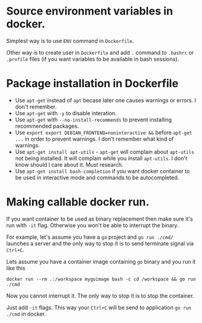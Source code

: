 # Source environment variables in docker.

Simplest way is to use `ENV` command in `Dockerfile`.

Other way is to create user in `Dockerfile` and add `.` command to `.bashrc` or `.profile` files (if you want variables to be available in bash sessions).

# Package installation in Dockerfile

* Use `apt-get` instead of `apt` becase later one causes warnings or errors. I don't remember.
* Use `apt-get` with `-y` to disable interation.
* Use `apt-get` with `--no-install-recommends` to prevent installing recommended packages.
* Use `export export DEBIAN_FRONTEND=noninteractive &&` before `apt-get ...` in order to prevent warnings. I don't remember what kind of warnings.
* Use `apt-get install apt-utils` - `apt-get` will complain about `apt-utils` not being installed. It will complain while you install `apt-utils`. I don't know should I care about it. Must research.
* Use `apt-get install bash-completion` if you want docker container to be used in interactive mode and commands to be autocompleted.

# Making callable docker run.

If you want container to be used as binary replacement then make sure it's run with `-it` flag. Otherwise you won't be able to interrupt the binary.

For example, let's assume you have a `go` project and `go run ./cmd/` launches a server and the only way to stop it is to send terminate signal via `Ctrl+C`.

Lets assume you have a container image containing `go` binary and you run it like this

```
docker run --rm .:/workspace mygoimage bash -c cd /workspace && go run ./cmd
```

Now you cannot interrupt it. The only way to stop it is to stop the container.

Just add `-it` flags. This way your `Ctrl+C` will be send to application `go run ./cmd` in docker.

